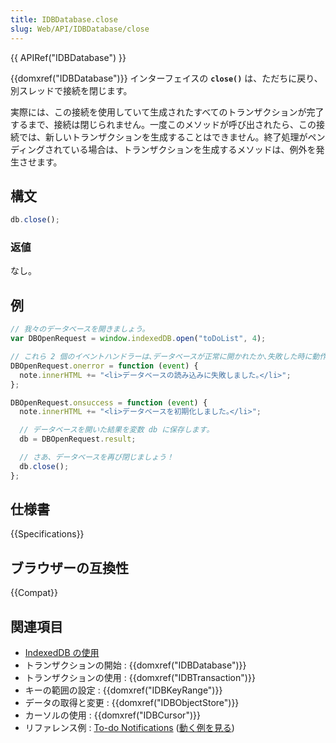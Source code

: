 ```yaml
---
title: IDBDatabase.close
slug: Web/API/IDBDatabase/close
---
```


{{ APIRef("IDBDatabase") }}

{{domxref("IDBDatabase")}} インターフェイスの **`close()`** は、ただちに戻り、別スレッドで接続を閉じます。

実際には、この接続を使用していて生成されたすべてのトランザクションが完了するまで、接続は閉じられません。一度このメソッドが呼び出されたら、この接続では、新しいトランザクションを生成することはできません。終了処理がペンディングされている場合は、トランザクションを生成するメソッドは、例外を発生させます。

## 構文

```js
db.close();
```

### 返値

なし。

## 例

```js
// 我々のデータベースを開きましょう。
var DBOpenRequest = window.indexedDB.open("toDoList", 4);

// これら 2 個のイベントハンドラーは､データベースが正常に開かれたか､失敗した時に動作します｡
DBOpenRequest.onerror = function (event) {
  note.innerHTML += "<li>データベースの読み込みに失敗しました｡</li>";
};

DBOpenRequest.onsuccess = function (event) {
  note.innerHTML += "<li>データベースを初期化しました｡</li>";

  // データベースを開いた結果を変数 db に保存します｡
  db = DBOpenRequest.result;

  // さあ、データベースを再び閉じましょう！
  db.close();
};
```

## 仕様書

{{Specifications}}

## ブラウザーの互換性

{{Compat}}

## 関連項目

- [IndexedDB の使用](/ja/docs/Web/API/IndexedDB_API/Using_IndexedDB)
- トランザクションの開始 : {{domxref("IDBDatabase")}}
- トランザクションの使用 : {{domxref("IDBTransaction")}}
- キーの範囲の設定 : {{domxref("IDBKeyRange")}}
- データの取得と変更 : {{domxref("IDBObjectStore")}}
- カーソルの使用 : {{domxref("IDBCursor")}}
- リファレンス例 : [To-do Notifications](https://github.com/mdn/dom-examples/tree/main/to-do-notifications) ([動く例を見る](https://mdn.github.io/dom-examples/to-do-notifications/))
